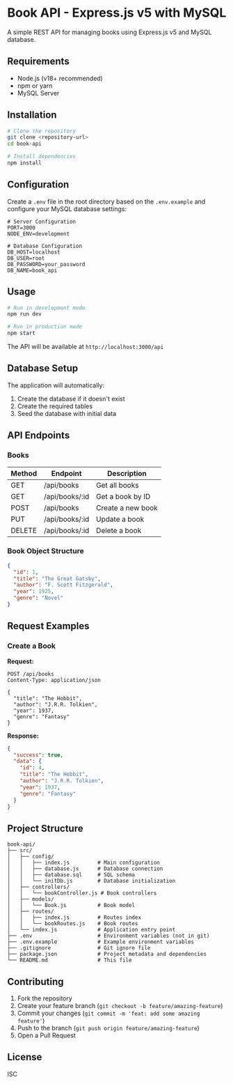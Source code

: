 # Book API - Express.js v5 with MySQL

A simple REST API for managing books using Express.js v5 and MySQL database.

## Requirements

- Node.js (v18+ recommended)
- npm or yarn
- MySQL Server

## Installation

```bash
# Clone the repository
git clone <repository-url>
cd book-api

# Install dependencies
npm install
```

## Configuration

Create a `.env` file in the root directory based on the `.env.example` and configure your MySQL database settings:

```env
# Server Configuration
PORT=3000
NODE_ENV=development

# Database Configuration
DB_HOST=localhost
DB_USER=root
DB_PASSWORD=your_password
DB_NAME=book_api
```

## Usage

```bash
# Run in development mode
npm run dev

# Run in production mode
npm start
```

The API will be available at `http://localhost:3000/api`

## Database Setup

The application will automatically:

1. Create the database if it doesn't exist
2. Create the required tables
3. Seed the database with initial data

## API Endpoints

### Books

| Method | Endpoint       | Description       |
| ------ | -------------- | ----------------- |
| GET    | /api/books     | Get all books     |
| GET    | /api/books/:id | Get a book by ID  |
| POST   | /api/books     | Create a new book |
| PUT    | /api/books/:id | Update a book     |
| DELETE | /api/books/:id | Delete a book     |

### Book Object Structure

```json
{
  "id": 1,
  "title": "The Great Gatsby",
  "author": "F. Scott Fitzgerald",
  "year": 1925,
  "genre": "Novel"
}
```

## Request Examples

### Create a Book

**Request:**

```http
POST /api/books
Content-Type: application/json

{
  "title": "The Hobbit",
  "author": "J.R.R. Tolkien",
  "year": 1937,
  "genre": "Fantasy"
}
```

**Response:**

```json
{
  "success": true,
  "data": {
    "id": 4,
    "title": "The Hobbit",
    "author": "J.R.R. Tolkien",
    "year": 1937,
    "genre": "Fantasy"
  }
}
```

## Project Structure

```
book-api/
├── src/
│   ├── config/
│   │   ├── index.js         # Main configuration
│   │   ├── database.js      # Database connection
│   │   ├── database.sql     # SQL schema
│   │   └── initDb.js        # Database initialization
│   ├── controllers/
│   │   └── bookController.js # Book controllers
│   ├── models/
│   │   └── Book.js          # Book model
│   ├── routes/
│   │   ├── index.js         # Routes index
│   │   └── bookRoutes.js    # Book routes
│   └── index.js             # Application entry point
├── .env                     # Environment variables (not in git)
├── .env.example             # Example environment variables
├── .gitignore               # Git ignore file
├── package.json             # Project metadata and dependencies
└── README.md                # This file
```

## Contributing

1. Fork the repository
2. Create your feature branch (`git checkout -b feature/amazing-feature`)
3. Commit your changes (`git commit -m 'feat: add some amazing feature'`)
4. Push to the branch (`git push origin feature/amazing-feature`)
5. Open a Pull Request

## License

ISC
